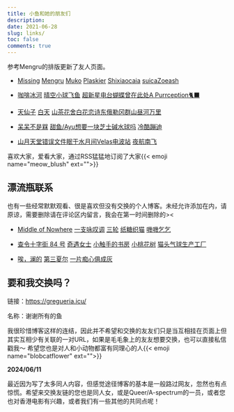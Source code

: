 ```yaml
---
title: 小鱼和她的朋友们
description:
date: 2021-06-28
slug: links/
toc: false
comments: true
---
```


<style>
.post-meta {
  display: none;
}
.post div[style] {
  display: none;
}

.content li::marker {
  content: "♡   ";
  color: var(--primary-alt);
}

a.link--external::after {
    content: " | ";
    padding: 0 0.1em; /* 调整间距大小 */
}
a.link--external:last-child::after {
    content: none;
}
html {
font-family: "Roboto Slab", Georgia, serif;
}
</style>

参考Mengru的排版更新了友人页面。

- [Missing](https://www.missingid.cloud/) 
[Mengru](https://mengru.space/) [Muko](https://oaad.iceco.icu/) [Plaskier](https://blog.plaskier.ga/)
[Shixiaocaia](https://shixiaocaia.fun) [suica](https://suicablog.cobaltkiss.blue)[Zoeash](https://writee.org/zoeash/)

- [咖啡冰河](https://blog.mysto.cyou)
[晴空](https://www.summeringway.icu/)[小球飞鱼](https://mantyke.icu/)
[超新星电台](https://supernovaradio.live/)[蝴蝶曾在此处](https://write.c7.io/tyou/)[A Purrception🐈‍⬛](https://tortie.me/)

- [天仙子](https://tianxianzi.me/) [白天](https://luoshui.icu/)
[山茶花舍](https://irithys.com/)[白花恋诗](https://trails-of-isara.vercel.app/)[东俄勒冈群山](https://houdini.eu.org/)[昼河万里](https://tothemoonriver.icu/)

- [呆呆不是槑](http://graugris.icu/)
[甜鱼/Ayu](https://ayu.land)[想要一块芝士碱水球吗](https://sunnkynews.icu/)
[冷酷蹦迪](https://www.hezicola.com/)

- [山月](https://sanguok.com/)[天堂错误文件](https://naturaleki.one/)[眠于水月间](https://sleepymoon.cyou)[Velas电波站](https://www.velasx.com) [夜航南飞](https://banshou-air.netlify.app/)

喜欢大家，爱看大家，通过RSS猛猛地订阅了大家{{< emoji name="meow_blush" ext="">}}



## 漂流瓶联系

也有一些经常默默观看、很是喜欢但没有交换的个人博客。未经允许添加在内，请原谅，需要删除请在评论区内留言，我会在第一时间删除的><

- [Middle of Nowhere](https://notes.midofnowhere.link/) [一支咏叹调](https://turquoise.one/) [三轮](https://sanlun.bike/) [纸糖织猫](https://brsu.me/) [嘰嘰乞乞](https://www.gigigatgat.ca/)

- [查令十字街 84 号](https://www.javis.me/) [奇遇女士](https://www.617.earth/) [小触手的书房](https://heiheihei.ca/) [小桃花树](https://strawberryxuan.icu/) [猫头气球生产工厂](https://ccaatthouse.icu/weekly)

- [唉，澜的](https://www.lanisland.com/) [第三夏尔](https://thirdshire.com/) [一片痴心俱成灰](https://akaito.xyz/)

## 要和我交换吗？

链接：https://gregueria.icu/

名称：谢谢所有的鱼

我很珍惜博客这样的连结，因此并不希望和交换的友友们只是当互相挂在页面上但其实互相少有关联的一对URL，如果是毛毛象上的友友想要交换，也可以直接私信戳我～ 希望您也是对人和小动物都富有同理心的人{{< emoji name="blobcatflower" ext="">}}

**2024/06/11**

最近因为写了太多同人内容，但感觉途径博客的基本是一般路过网友，忽然也有点惊慌。希望来交换友链的您也是同人女，或是Queer/A-spectrum的一员，或者您也对香港电影有兴趣，或者我们有一些其他的共同点呢！